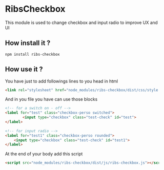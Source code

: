 # RibsCheckbox

This module is used to change checkbox and input radio to improve UX and UI

## How install it ?

```
npm install ribs-checkbox
```

## How use it ?

You have just to add followings lines to you head in html
```HTML
<link rel="stylesheet" href="node_modules/ribs-checkbox/dist/css/style.css">
```

And in you file you have can use those blocks 
```HTML
<!-- for a switch on - off -->
<label for="test" class="checkbox-perso switched">
		<input type="checkbox" class="test-check" id="test">
</label>
		
<!-- for input radio -->
<label for="test1" class="checkbox-perso rounded">
    <input type="checkbox" class="test-check" id="test1">
</label>
```

At the end of your body add this script
```HTML
<script src="node_modules/ribs-checkbox/dist/js/ribs-checkbox.js"></script>
```